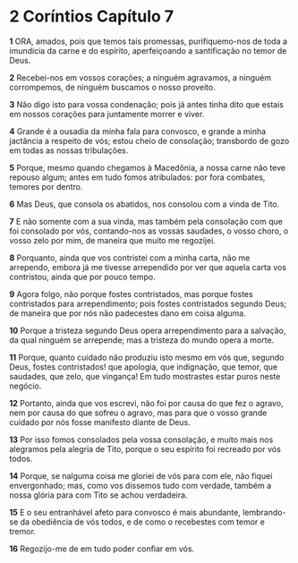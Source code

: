 # 2 Coríntios Capítulo 7

**1** 	ORA, amados, pois que temos tais promessas, purifiquemo-nos de toda a imundícia da carne e do espírito, aperfeiçoando a santificação no temor de Deus.

**2** 	Recebei-nos em vossos corações; a ninguém agravamos, a ninguém corrompemos, de ninguém buscamos o nosso proveito.

**3** 	Não digo isto para vossa condenação; pois já antes tinha dito que estais em nossos corações para juntamente morrer e viver.

**4** 	Grande é a ousadia da minha fala para convosco, e grande a minha jactância a respeito de vós; estou cheio de consolação; transbordo de gozo em todas as nossas tribulações.

**5** 	Porque, mesmo quando chegamos à Macedônia, a nossa carne não teve repouso algum; antes em tudo fomos atribulados: por fora combates, temores por dentro.

**6** 	Mas Deus, que consola os abatidos, nos consolou com a vinda de Tito.

**7** 	E não somente com a sua vinda, mas também pela consolação com que foi consolado por vós, contando-nos as vossas saudades, o vosso choro, o vosso zelo por mim, de maneira que muito me regozijei.

**8** 	Porquanto, ainda que vos contristei com a minha carta, não me arrependo, embora já me tivesse arrependido por ver que aquela carta vos contristou, ainda que por pouco tempo.

**9** 	Agora folgo, não porque fostes contristados, mas porque fostes contristados para arrependimento; pois fostes contristados segundo Deus; de maneira que por nós não padecestes dano em coisa alguma.

**10** 	Porque a tristeza segundo Deus opera arrependimento para a salvação, da qual ninguém se arrepende; mas a tristeza do mundo opera a morte.

**11** 	Porque, quanto cuidado não produziu isto mesmo em vós que, segundo Deus, fostes contristados! que apologia, que indignação, que temor, que saudades, que zelo, que vingança! Em tudo mostrastes estar puros neste negócio.

**12** 	Portanto, ainda que vos escrevi, não foi por causa do que fez o agravo, nem por causa do que sofreu o agravo, mas para que o vosso grande cuidado por nós fosse manifesto diante de Deus.

**13** 	Por isso fomos consolados pela vossa consolação, e muito mais nos alegramos pela alegria de Tito, porque o seu espírito foi recreado por vós todos.

**14** 	Porque, se nalguma coisa me gloriei de vós para com ele, não fiquei envergonhado; mas, como vos dissemos tudo com verdade, também a nossa glória para com Tito se achou verdadeira.

**15** 	E o seu entranhável afeto para convosco é mais abundante, lembrando-se da obediência de vós todos, e de como o recebestes com temor e tremor.

**16** 	Regozijo-me de em tudo poder confiar em vós.

